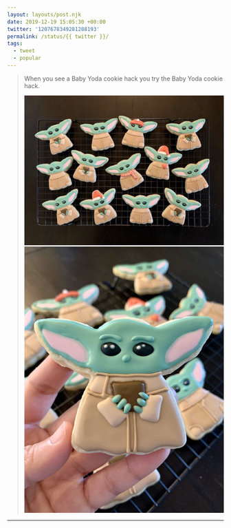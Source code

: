 ```yaml
---
layout: layouts/post.njk
date: 2019-12-19 15:05:30 +00:00
twitter: '1207678349281288193'
permalink: /status/{{ twitter }}/
tags: 
  - tweet
  - popular
---
```


> When you see a Baby Yoda cookie hack you try the Baby Yoda cookie hack. 
> 
> ![Decorated cookies of baby Yoda, some with Santa hats.](/img/1207678349281288193-EMKJDZ2XsAAeX6k.jpg)
> ![Closeup of baby Yoda cookie.](/img/1207678349281288193-EMKJDZ7WsAAqxvx.jpg)

---
